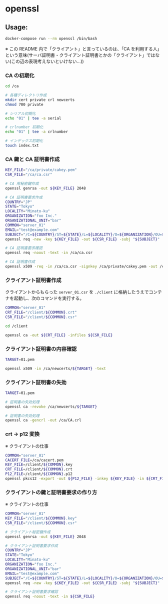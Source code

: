 openssl
=======

Usage:
------

```sh
docker-compose run --rm openssl /bin/bash
```

※ この README 内で「クライアント」と言っているのは、「CA を利用する人」という意味(サーバ証明書・クライアント証明書とかの「クライアント」ではない(この辺の表現考えないといけない...))


### CA の初期化

```sh
cd /ca

# 各種ディレクトリ作成
mkdir cert private crl newcerts
chmod 700 private

# シリアル初期化
echo "01" | tee -a serial

# crlnumber 初期化
echo "01" | tee -a crlnumber

# インデックス初期化
touch index.txt
```


### CA 鍵と CA 証明書作成

```sh
KEY_FILE="/ca/private/cakey.pem"
CSR_FILE="/ca/ca.csr"

# CA 用秘密鍵作成
openssl genrsa -out ${KEY_FILE} 2048

# CA 証明書要求作成
COUNTRY="JP"
STATE="Tokyo"
LOCALITY="Minato-ku"
ORGANIZATION="foo Inc."
ORGANIZATIONAL_UNIT="bar"
COMMON="server_01"
EMAIL="test@example.com"
SUBJECT="/C=${COUNTRY}/ST=${STATE}/L=${LOCALITY}/O=${ORGANIZATION}/OU=${ORGANIZATIONAL_UNIT}/CN=${COMMON}"
openssl req -new -key ${KEY_FILE} -out ${CSR_FILE} -subj "${SUBJECT}"

# CA 証明書要求確認
openssl req -noout -text -in /ca/ca.csr

# CA 証明書作成
openssl x509 -req -in /ca/ca.csr -signkey /ca/private/cakey.pem -out /ca/cacert.pem -extfile /usr/lib/ssl/v3_ca.txt
```


### クライアント証明書作成

クライアントからもらった `server_01.csr` を `./client` に格納したうえでコンテナを起動し、次のコマンドを実行する。

```sh
COMMON="server_01"
CRT_FILE="/client/${COMMON}.crt"
CSR_FILE="/client/${COMMON}.csr"

cd /client

openssl ca -out ${CRT_FILE} -infiles ${CSR_FILE}
```


### クライアント証明書の内容確認

```sh
TARGET=01.pem

openssl x509 -in /ca/newcerts/${TARGET} -text
```


### クライアント証明書の失効

```sh
TARGET=01.pem

# 証明書の失効処理
openssl ca -revoke /ca/newcerts/${TARGET}

# 証明書の失効処理
openssl ca -gencrl -out /ca/CA.crl
```


### crt -> p12 変換

※ クライアントの仕事

```sh
COMMON="server_01"
CACERT_FILE=/ca/cacert.pem
KEY_FILE=/client/${COMMON}.key
CRT_FILE=/client/${COMMON}.crt
P12_FILE=/client/${COMMON}.p12
openssl pkcs12 -export -out ${P12_FILE} -inkey ${KEY_FILE} -in ${CRT_FILE} -certfile ${CACERT_FILE}
```


### クライアントの鍵と証明書要求の作り方

※ クライアントの仕事

```sh
COMMON="server_01"
KEY_FILE="/client/${COMMON}.key"
CSR_FILE="/client/${COMMON}.csr"

# クライアント秘密鍵作成
openssl genrsa -out ${KEY_FILE} 2048

# クライアント証明書要求作成
COUNTRY="JP"
STATE="Tokyo"
LOCALITY="Minato-ku"
ORGANIZATION="foo Inc."
ORGANIZATIONAL_UNIT="bar"
EMAIL="test@example.com"
SUBJECT="/C=${COUNTRY}/ST=${STATE}/L=${LOCALITY}/O=${ORGANIZATION}/OU=${ORGANIZATIONAL_UNIT}/CN=${COMMON}"
openssl req -new -key ${KEY_FILE} -out ${CSR_FILE} -subj "${SUBJECT}"

# クライアント証明書要求確認
openssl req -noout -text -in ${CSR_FILE}
```

